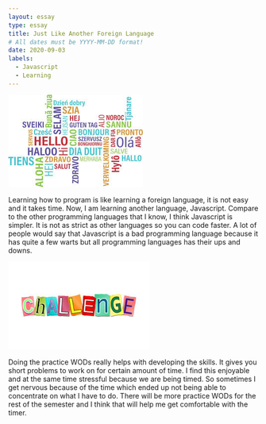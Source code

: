 ```yaml
---
layout: essay
type: essay
title: Just Like Another Foreign Language
# All dates must be YYYY-MM-DD format!
date: 2020-09-03
labels:
  - Javascript
  - Learning
---
```


<img class="ui tiny left circular floated image" src="../images/language.jpg">

Learning how to program is like learning a foreign language, it is not easy and it takes time. Now, I am learning another language, Javascript. Compare to the other programming languages that I know, I think Javascript is simpler. It is not as strict as other languages so you can code faster. A lot of people would say that Javascript is a bad programming language because it has quite a few warts but all programming languages has their ups and downs.



<img class="ui tiny left circular floated image" src="../images/challenge.jpg">

Doing the practice WODs really helps with developing the skills. It gives you short problems to work on for certain amount of time. I find this enjoyable and at the same time stressful because we are being timed. So sometimes I get nervous because of the time which ended up not being able to concentrate on what I have to do. There will be more practice WODs for the rest of the semester and I think that will help me get comfortable with the timer.



